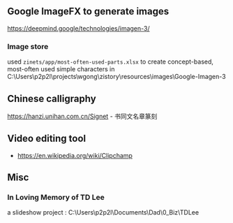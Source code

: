 ## Google ImageFX to generate images

https://deepmind.google/technologies/imagen-3/

### Image store

used `zinets/app/most-often-used-parts.xlsx`
to create concept-based, most-often used simple characters in 
C:\Users\p2p2l\projects\wgong\zistory\resources\images\Google-Imagen-3


## Chinese calligraphy

https://hanzi.unihan.com.cn/Signet - 书同文名章篆刻

## Video editing tool

- https://en.wikipedia.org/wiki/Clipchamp



## Misc

### In Loving Memory of TD Lee

a slideshow project : C:\Users\p2p2l\Documents\Dad\0_Biz\TDLee

